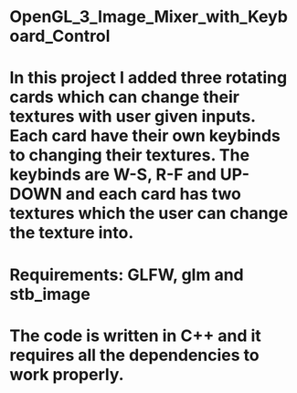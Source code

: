 # OpenGL_3_Image_Mixer_with_Keyboard_Control
# In this project I added three rotating cards which can change their textures with user given inputs. Each card have their own keybinds to changing their textures. The keybinds are W-S, R-F and UP-DOWN and each card has two textures which the user can change the texture into. 
# Requirements: GLFW, glm and stb_image
# The code is written in C++ and it requires all the dependencies to work properly. 
